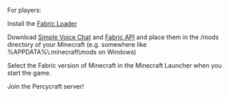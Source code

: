 For players:

Install the [Fabric Loader](https://fabricmc.net/use/)

Download [Simple Voice Chat](http://localhost:8080/mods/voicechat-fabric-1.20.1-2.4.24.jar) and [Fabric API](http://localhost:8080/mods/fabric-api-0.88.1+1.20.1.jar) and place them in the /mods directory of your Minecraft (e.g. somewhere like %APPDATA%\\.minecraft\\mods on Windows)

Select the Fabric version of Minecraft in the Minecraft Launcher when you start the game.

Join the Percycraft server!
